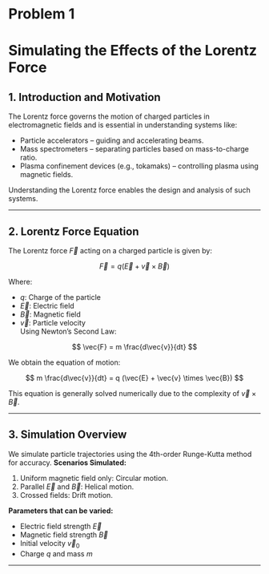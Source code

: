 # Problem 1

# Simulating the Effects of the Lorentz Force

## 1. Introduction and Motivation

The Lorentz force governs the motion of charged particles in electromagnetic fields and is essential in understanding systems like:  
- Particle accelerators – guiding and accelerating beams.  
- Mass spectrometers – separating particles based on mass-to-charge ratio.  
- Plasma confinement devices (e.g., tokamaks) – controlling plasma using magnetic fields.  

Understanding the Lorentz force enables the design and analysis of such systems.

---

## 2. Lorentz Force Equation

The Lorentz force $\vec{F}$ acting on a charged particle is given by:

$$
\vec{F} = q (\vec{E} + \vec{v} \times \vec{B})
$$

Where:  
- $q$: Charge of the particle  
- $\vec{E}$: Electric field  
- $\vec{B}$: Magnetic field  
- $\vec{v}$: Particle velocity  
Using Newton’s Second Law:

$$
\vec{F} = m \frac{d\vec{v}}{dt}
$$

We obtain the equation of motion:

$$
m \frac{d\vec{v}}{dt} = q (\vec{E} + \vec{v} \times \vec{B})
$$

This equation is generally solved numerically due to the complexity of $\vec{v} \times \vec{B}$.

---

## 3. Simulation Overview

We simulate particle trajectories using the 4th-order Runge-Kutta method for accuracy.
**Scenarios Simulated:**  
1. Uniform magnetic field only: Circular motion.  
2. Parallel $\vec{E}$ and $\vec{B}$: Helical motion.  
3. Crossed fields: Drift motion.  

**Parameters that can be varied:**  
- Electric field strength $\vec{E}$  
- Magnetic field strength $\vec{B}$  
- Initial velocity $\vec{v}_0$  
- Charge $q$ and mass $m$

---
